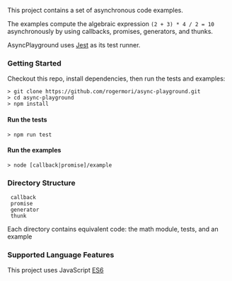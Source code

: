 This project contains a set of asynchronous code examples.

The examples compute the algebraic expression `(2 + 3) * 4 / 2 = 10` asynchronously by using callbacks, promises, generators, and thunks.

AsyncPlayground uses [Jest](https://facebook.github.io/jest/) as its test runner.

### Getting Started
Checkout this repo, install dependencies, then run the tests and examples:

```
> git clone https://github.com/rogermori/async-playground.git
> cd async-playground
> npm install
```
#### Run the tests
```
> npm run test 
```
#### Run the examples
```
> node [callback|promise]/example 
```

### Directory Structure
```
 callback 
 promise
 generator
 thunk
```
Each directory contains equivalent code: the math module, tests, and an example 

### Supported Language Features
This project uses JavaScript [ES6](https://github.com/lukehoban/es6features)

